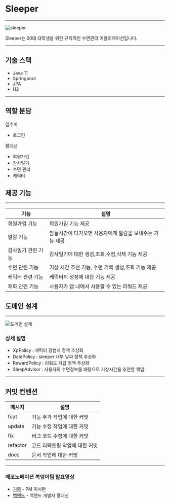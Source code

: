 # Sleeper

---

![sleeper](https://user-images.githubusercontent.com/91835827/224555330-d3d1d072-f43b-4007-8b78-7d42b7c28be0.png)

Sleeper는 20대 대학생을 위한 규칙적인 수면관리 어플리케이션입니다.

---

## 기술 스택

- Java 11
- Springboot
- JPA
- H2

---

## 역할 분담

임수미

- 로그인

황대선

- 회원가입
- 감사일기 
- 수면 관리
- 케릭터

## 제공 기능

---
| 기능       | 설명                           |
|----------|------------------------------|
| 회원가입 기능 | 회원가입 기능 제공                   |
| 알람 기능    | 잠들시간이 다가오면 사용자에게 알람을 보내주는 기능 제공 |
| 감사일기 관련 기능 | 감사일기에 대한 생성,조회,수정,삭제 기능 제공   |
| 수면 관련 기능 | 기상 시간 추천 기능, 수면 기록 생성,조회 기능 제공 |
| 케릭터 관련 기능 | 케릭터의 성장에 대한 기능 제공            |
| 재화 관련 기능| 사용자가 앱 내에서 사용할 수 있는 리워드 제공   |


## 도메인 설계

---

![도메인 설계](https://user-images.githubusercontent.com/91835827/224559570-e949de31-cd21-436c-a01d-fdb385670997.png)



### 상세 설명

- XpPolicy : 케릭터 경험치 정책 추상화
- DatePolicy : sleeper 내부 날짜 정책 추상화
- RewardPolicy : 리워드 지급 정책 추상화
- SleepAdvisor : 사용자의 수면정보를 바탕으로 기상시간을 추천할 책임

---

## 커밋 컨벤션

| 메시지      | 설명 |
|----------|------|
| feat     | 기능 추가 작업에 대한 커밋 |
| update   | 기능 수정 작업에 대한 커밋 |
| fix      | 버그 코드 수정에 대한 커밋 |
| refactor | 코드 리팩토링 작업에 대한 커밋|
| docs     | 문서 작업에 대한 커밋 |


---

### 에코노베이션 복덩이팀 발표영상

- [기획](https://youtu.be/wOqimi4O8H4?t=2123) - PM 이시현
- [백엔드](https://youtu.be/wOqimi4O8H4?t=2499) - 백엔드 개발자 황대선



